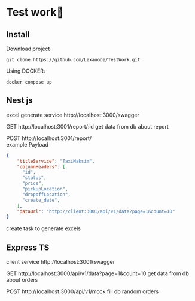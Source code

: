 # Test work🔨

## Install
Download project
```
git clone https://github.com/Lexanode/TestWork.git
```
Using DOCKER:
```
docker compose up
```

## Nest js
excel generate service
http://localhost:3000/swagger

GET http://localhost:3001/report/:id
get data from db about report

POST http://localhost:3001/report/ <br>
example Payload
```json
{
    "titleService": "TaxiMaksim",
    "columnHeaders": [
      "id",
      "status",
      "price",
      "pickupLocation",
      "dropoffLocation",
      "create_date",
    ],
    "dataUrl": "http://client:3001/api/v1/data?page=1&count=10"
}

```
create task to generate excels


## Express TS
client service
http://localhost:3001/swagger

GET http://localhost:3000/api/v1/data?page=1&count=10
get data from db about orders

POST http://localhost:3000/api/v1/mock
fill db random orders